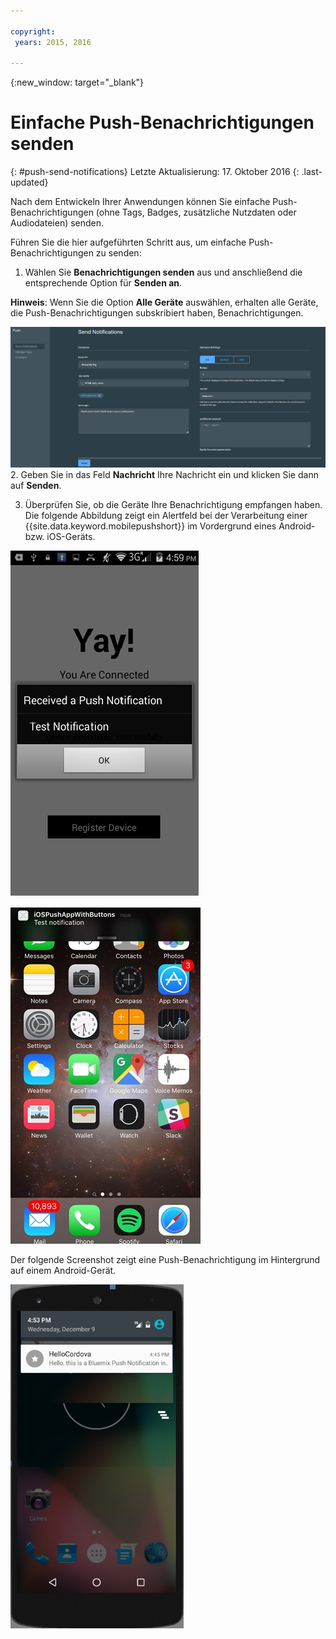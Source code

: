```yaml
---

copyright:
 years: 2015, 2016

---
```


{:new_window: target="_blank"}
# Einfache Push-Benachrichtigungen senden
{: #push-send-notifications}
Letzte Aktualisierung: 17. Oktober 2016
{: .last-updated}

Nach dem Entwickeln Ihrer Anwendungen können Sie einfache Push-Benachrichtigungen (ohne Tags, Badges, zusätzliche Nutzdaten oder Audiodateien) senden.

Führen Sie die hier aufgeführten Schritt aus, um einfache Push-Benachrichtigungen zu senden:

1. Wählen Sie **Benachrichtigungen senden** aus und anschließend die entsprechende Option für **Senden an**. 

**Hinweis**: Wenn Sie die Option **Alle Geräte** auswählen, erhalten alle Geräte, die Push-Benachrichtigungen subskribiert haben, Benachrichtigungen.

![Anzeige 'Benachrichtigungen'](images/tag_notification.jpg)
2. Geben Sie in das Feld **Nachricht** Ihre Nachricht ein und klicken Sie dann auf **Senden**.

3. Überprüfen Sie, ob die Geräte Ihre Benachrichtigung empfangen haben. Die folgende Abbildung zeigt ein Alertfeld bei der Verarbeitung einer {{site.data.keyword.mobilepushshort}} im Vordergrund eines Android- bzw. iOS-Geräts.

![Push-Benachrichtigung im Vordergrund auf einem Android-Gerät](images/Android_Screenshot.jpg)

![Push-Benachrichtigung im Vordergrund auf einem iOS-Gerät](images/iOS_Screenshot.jpg)

Der folgende Screenshot zeigt eine Push-Benachrichtigung im Hintergrund auf einem Android-Gerät.

![Push-Benachrichtigung im Hintergrund auf einem Android-Gerät](images/background.jpg)
